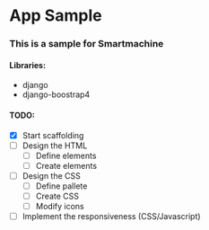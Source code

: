 # App Sample

### This is a sample for Smartmachine

#### Libraries:

- django
- django-boostrap4

#### TODO:

- [x] Start scaffolding
- [ ] Design the HTML
  - [ ] Define elements
  - [ ] Create elements
- [ ] Design the CSS
  - [ ] Define pallete
  - [ ] Create CSS
  - [ ] Modify icons
- [ ] Implement the responsiveness (CSS/Javascript)
